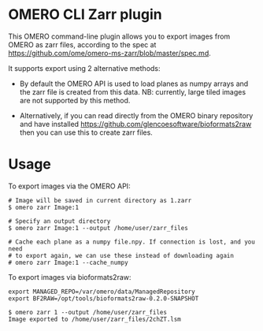 OMERO CLI Zarr plugin
=====================

This OMERO command-line plugin allows you to export images from
OMERO as zarr files, according to the spec at 
https://github.com/ome/omero-ms-zarr/blob/master/spec.md.

It supports export using 2 alternative methods:

- By default the OMERO API is used to load planes as numpy arrays
  and the zarr file is created from this data. NB: currently, large
  tiled images are not supported by this method.

- Alternatively, if you can read directly from the OMERO binary
  repository and have installed https://github.com/glencoesoftware/bioformats2raw
  then you can use this to create zarr files.


# Usage

To export images via the OMERO API:

```
# Image will be saved in current directory as 1.zarr
$ omero zarr Image:1

# Specify an output directory
$ omero zarr Image:1 --output /home/user/zarr_files

# Cache each plane as a numpy file.npy. If connection is lost, and you need
# to export again, we can use these instead of downloading again
# omero zarr Image:1 --cache_numpy

```

To export images via bioformats2raw:

```
export MANAGED_REPO=/var/omero/data/ManagedRepository
export BF2RAW=/opt/tools/bioformats2raw-0.2.0-SNAPSHOT

$ omero zarr 1 --output /home/user/zarr_files
Image exported to /home/user/zarr_files/2chZT.lsm
```
